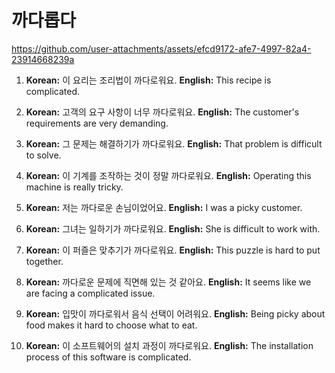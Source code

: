 # 까다롭다


https://github.com/user-attachments/assets/efcd9172-afe7-4997-82a4-23914668239a

1. **Korean:** 이 요리는 조리법이 까다로워요.
   **English:** This recipe is complicated.

2. **Korean:** 고객의 요구 사항이 너무 까다로워요.
   **English:** The customer's requirements are very demanding.

3. **Korean:** 그 문제는 해결하기가 까다로워요.
   **English:** That problem is difficult to solve.

4. **Korean:** 이 기계를 조작하는 것이 정말 까다로워요.
   **English:** Operating this machine is really tricky.

5. **Korean:** 저는 까다로운 손님이었어요.
   **English:** I was a picky customer.

6. **Korean:** 그녀는 일하기가 까다로워요.
   **English:** She is difficult to work with.

7. **Korean:** 이 퍼즐은 맞추기가 까다로워요.
   **English:** This puzzle is hard to put together.

8. **Korean:** 까다로운 문제에 직면해 있는 것 같아요.
   **English:** It seems like we are facing a complicated issue.

9. **Korean:** 입맛이 까다로워서 음식 선택이 어려워요.
   **English:** Being picky about food makes it hard to choose what to eat.

10. **Korean:** 이 소프트웨어의 설치 과정이 까다로워요.
   **English:** The installation process of this software is complicated.

